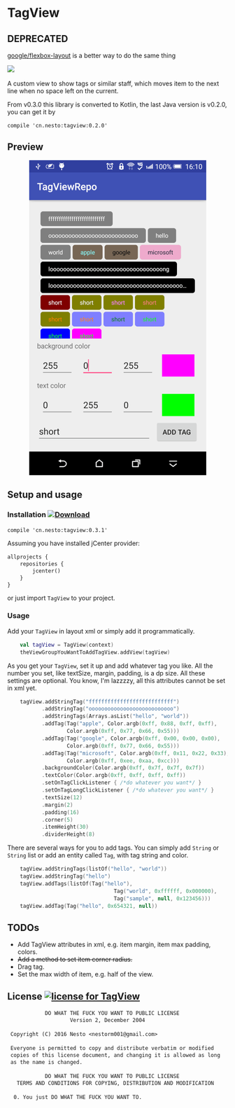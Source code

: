 # TagView  

## DEPRECATED
[google/flexbox-layout](https://github.com/google/flexbox-layout) is a better way to do the same thing

<a href="http://www.methodscount.com/?lib=cn.nesto%3Atagview%3A0.3.1"><img src="https://img.shields.io/badge/Methods and size-core: 118 | deps: 18818 | 26 KB-e91e63.svg"/></a>

A custom view to show tags or similar staff, which moves item to the next line when no space left on the current.

From v0.3.0 this library is converted to Kotlin, the last Java version is v0.2.0, you can get it by
```GRADLE
compile 'cn.nesto:tagview:0.2.0'
```

## Preview

<p align="center">
    <img src="/screenshots/preview_0.1.1.png" alt="a simple demo use TagView" width="405" height="720">
</p>

## Setup and usage  

### Installation [ ![Download](https://api.bintray.com/packages/nestorm001/maven/tagview/images/download.svg) ](https://bintray.com/nestorm001/maven/tagview/_latestVersion)

```GRADLE
compile 'cn.nesto:tagview:0.3.1'
```

Assuming you have installed jCenter provider:

```GRADLE
allprojects {
    repositories {
        jcenter()
    }
}
```
or just import `TagView` to your project.

### Usage

Add your `TagView` in layout xml or simply add it programmatically.

```Kotlin
    val tagView = TagView(context)
    theViewGroupYouWantToAddTagView.addView(tagView)
```
As you get your `TagView`, set it up and add whatever tag you like. All the number you set, like textSize, margin, padding, is a dp size. All these settings are optional. You know, I'm lazzzzy, all this attributes cannot be set in xml yet.   
```Kotlin
    tagView.addStringTag("fffffffffffffffffffffffffff")
           .addStringTag("ooooooooooooooooooooooooooo")
           .addStringTags(Arrays.asList("hello", "world"))
           .addTag(Tag("apple", Color.argb(0xff, 0x88, 0xff, 0xff),
                   Color.argb(0xff, 0x77, 0x66, 0x55)))
           .addTag(Tag("google", Color.argb(0xff, 0x00, 0x00, 0x00),
                   Color.argb(0xff, 0x77, 0x66, 0x55)))
           .addTag(Tag("microsoft", Color.argb(0xff, 0x11, 0x22, 0x33),
                   Color.argb(0xff, 0xee, 0xaa, 0xcc)))
           .backgroundColor(Color.argb(0xff, 0x7f, 0x7f, 0x7f))
           .textColor(Color.argb(0xff, 0xff, 0xff, 0xff))
           .setOnTagClickListener { /*do whatever you want*/ }
           .setOnTagLongClickListener { /*do whatever you want*/ }
           .textSize(12)
           .margin(2)
           .padding(16)
           .corner(5)
           .itemHeight(30)
           .dividerHeight(8)
```

There are several ways for you to add tags. You can simply add `String` or `String` list or add an entity called `Tag`, with tag string and color.
```Kotlin
    tagView.addStringTags(listOf("hello", "world"))
    tagView.addStringTag("hello")
    tagView.addTags(listOf(Tag("hello"), 
                                  Tag("world", 0xffffff, 0x000000), 
                                  Tag("sample", null, 0x123456)))
    tagView.addTag(Tag("hello", 0x654321, null))
```

## TODOs

* Add TagView attributes in xml, e.g. item margin, item max padding, colors.
* ~~Add a method to set item corner radius.~~
* Drag tag.
* Set the max width of item, e.g. half of the view.

## License [![license for TagView](http://www.wtfpl.net/wp-content/uploads/2012/12/wtfpl-badge-4.png)](http://www.wtfpl.net)
```
            DO WHAT THE FUCK YOU WANT TO PUBLIC LICENSE
                    Version 2, December 2004

 Copyright (C) 2016 Nesto <nestorm001@gmail.com>

 Everyone is permitted to copy and distribute verbatim or modified
 copies of this license document, and changing it is allowed as long
 as the name is changed.

            DO WHAT THE FUCK YOU WANT TO PUBLIC LICENSE
   TERMS AND CONDITIONS FOR COPYING, DISTRIBUTION AND MODIFICATION

  0. You just DO WHAT THE FUCK YOU WANT TO.
 ```
